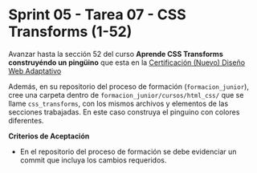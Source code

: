 # Sprint 05 - Tarea 07 - CSS Transforms (1-52)

Avanzar hasta la sección 52 del curso **Aprende CSS Transforms construyéndo un pingüino** que esta en la [Certificación (Nuevo) Diseño Web Adaptativo](https://www.freecodecamp.org/espanol/learn/2022/responsive-web-design/)

Además, en su repositorio del proceso de formación (`formacion_junior`), cree una carpeta dentro de  `formacion_junior/cursos/html_css/` que se llame `css_transforms`, con los mismos archivos y elementos de las secciones trabajadas. En este caso construya el pinguino con colores diferentes.

**Criterios de Aceptación**

- En el repositorio del proceso de formación se debe evidenciar un commit que incluya los cambios requeridos.